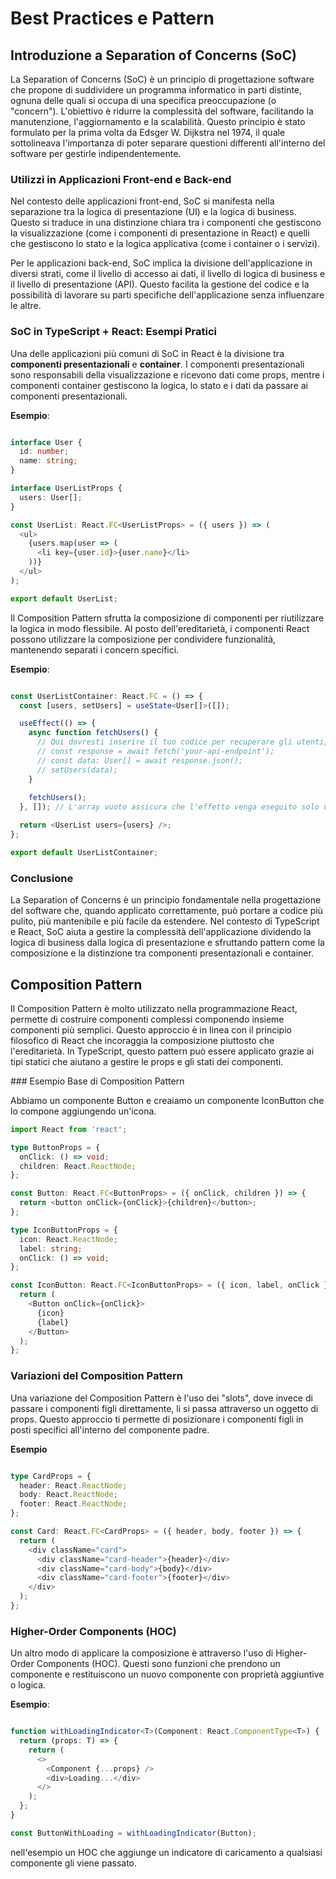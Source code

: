 # Best Practices e Pattern


## Introduzione a Separation of Concerns (SoC)
La Separation of Concerns (SoC) è un principio di progettazione software che propone di suddividere un programma informatico in parti distinte, ognuna delle quali si occupa di una specifica preoccupazione (o "concern"). L'obiettivo è ridurre la complessità del software, facilitando la manutenzione, l'aggiornamento e la scalabilità. Questo principio è stato formulato per la prima volta da Edsger W. Dijkstra nel 1974, il quale sottolineava l'importanza di poter separare questioni differenti all'interno del software per gestirle indipendentemente.

### Utilizzi in Applicazioni Front-end e Back-end
Nel contesto delle applicazioni front-end, SoC si manifesta nella separazione tra la logica di presentazione (UI) e la logica di business. Questo si traduce in una distinzione chiara tra i componenti che gestiscono la visualizzazione (come i componenti di presentazione in React) e quelli che gestiscono lo stato e la logica applicativa (come i container o i servizi).

Per le applicazioni back-end, SoC implica la divisione dell'applicazione in diversi strati, come il livello di accesso ai dati, il livello di logica di business e il livello di presentazione (API). Questo facilita la gestione del codice e la possibilità di lavorare su parti specifiche dell'applicazione senza influenzare le altre.

### SoC in TypeScript + React: Esempi Pratici

Una delle applicazioni più comuni di SoC in React è la divisione tra **componenti presentazionali** e **container**. I componenti presentazionali sono responsabili della visualizzazione e ricevono dati come props, mentre i componenti container gestiscono la logica, lo stato e i dati da passare ai componenti presentazionali.

**Esempio**:

```typescript

interface User {
  id: number;
  name: string;
}

interface UserListProps {
  users: User[];
}

const UserList: React.FC<UserListProps> = ({ users }) => (
  <ul>
    {users.map(user => (
      <li key={user.id}>{user.name}</li>
    ))}
  </ul>
);

export default UserList;


```

Il Composition Pattern sfrutta la composizione di componenti per riutilizzare la logica in modo flessibile. Al posto dell'ereditarietà, i componenti React possono utilizzare la composizione per condividere funzionalità, mantenendo separati i concern specifici.

**Esempio**:

```typescript

const UserListContainer: React.FC = () => {
  const [users, setUsers] = useState<User[]>([]);

  useEffect(() => {
    async function fetchUsers() {
      // Qui dovresti inserire il tuo codice per recuperare gli utenti, ad esempio tramite fetch API
      // const response = await fetch('your-api-endpoint');
      // const data: User[] = await response.json();
      // setUsers(data);
    }
  
    fetchUsers();
  }, []); // L'array vuoto assicura che l'effetto venga eseguito solo una volta, al montaggio del componente

  return <UserList users={users} />;
};

export default UserListContainer;


```


### Conclusione
La Separation of Concerns è un principio fondamentale nella progettazione del software che, quando applicato correttamente, può portare a codice più pulito, più mantenibile e più facile da estendere. Nel contesto di TypeScript e React, SoC aiuta a gestire la complessità dell'applicazione dividendo la logica di business dalla logica di presentazione e sfruttando pattern come la composizione e la distinzione tra componenti presentazionali e container.


## Composition Pattern

Il Composition Pattern è molto utilizzato nella programmazione React, permette di costruire componenti complessi componendo insieme componenti più semplici. Questo approccio è in linea con il principio filosofico di React che incoraggia la composizione piuttosto che l'ereditarietà. In TypeScript, questo pattern può essere applicato grazie ai tipi statici che aiutano a gestire le props e gli stati dei componenti.

### Esempio Base di Composition Pattern

Abbiamo un componente Button e creaiamo un componente IconButton che lo compone aggiungendo un'icona.

``` typescript
import React from 'react';

type ButtonProps = {
  onClick: () => void;
  children: React.ReactNode;
};

const Button: React.FC<ButtonProps> = ({ onClick, children }) => {
  return <button onClick={onClick}>{children}</button>;
};

type IconButtonProps = {
  icon: React.ReactNode;
  label: string;
  onClick: () => void;
};

const IconButton: React.FC<IconButtonProps> = ({ icon, label, onClick }) => {
  return (
    <Button onClick={onClick}>
      {icon}
      {label}
    </Button>
  );
};
```


### Variazioni del Composition Pattern
Una variazione del Composition Pattern è l'uso dei "slots", dove invece di passare i componenti figli direttamente, li si passa attraverso un oggetto di props. Questo approccio ti permette di posizionare i componenti figli in posti specifici all'interno del componente padre.

**Esempio**
``` typescript

type CardProps = {
  header: React.ReactNode;
  body: React.ReactNode;
  footer: React.ReactNode;
};

const Card: React.FC<CardProps> = ({ header, body, footer }) => {
  return (
    <div className="card">
      <div className="card-header">{header}</div>
      <div className="card-body">{body}</div>
      <div className="card-footer">{footer}</div>
    </div>
  );
};
``` 


### Higher-Order Components (HOC)
Un altro modo di applicare la composizione è attraverso l'uso di Higher-Order Components (HOC). Questi sono funzioni che prendono un componente e restituiscono un nuovo componente con proprietà aggiuntive o logica.

**Esempio**:

``` typescript

function withLoadingIndicator<T>(Component: React.ComponentType<T>) {
  return (props: T) => {
    return (
      <>
        <Component {...props} />
        <div>Loading...</div>
      </>
    );
  };
}

const ButtonWithLoading = withLoadingIndicator(Button);
```

nell'esempio  un HOC che aggiunge un indicatore di caricamento a qualsiasi componente gli viene passato.
